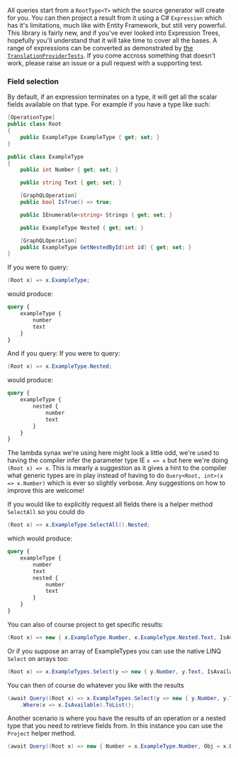 All queries start from a `RootType<T>` which the source generator will create for
you.  You can then project a result from it using a C# `Expression` which has it's
limitations, much like with Entity Framework, but still very powerful.  This library
is fairly new, and if you've ever looked into Expression Trees, hopefully you'll 
understand that it will take time to cover all the bases.  A range of expressions 
can be converted as demonstrated by [the `TranslationProviderTests`](https://github.com/dibble-james/LinQL/blob/interface-support/LinQL.Tests/Translation/TranslationProviderTests.cs).  If you come
accross something that doesn't work, please raise an issue or a pull request with 
a supporting test.

### Field selection
By default, if an expression terminates on a type, it will get all the scalar fields
available on that type.  For example if you have a type like such:
```csharp
[OperationType]
public class Root
{
    public ExampleType ExampleType { get; set; }
}

public class ExampleType
{
    public int Number { get; set; }

    public string Text { get; set; }

    [GraphQLOperation]
    public bool IsTrue() => true;

    public IEnumerable<string> Strings { get; set; }

    public ExampleType Nested { get; set; }

    [GraphQLOperation]
    public ExampleType GetNestedById(int id) { get; set; }
}
```
If you were to query:
```csharp
(Root x) => x.ExampleType;
```
would produce:
```graphql
query {
    exampleType {
        number
        text
    }
}
```
And if you query:
If you were to query:
```csharp
(Root x) => x.ExampleType.Nested;
```
would produce:
```graphql
query {
    exampleType {
        nested {
            number
            text
        }
    }
}
```
The lambda synax we're using here might look a little odd, we're used to having the compiler
infer the parameter type IE `x => x` but here we're doing `(Root x) => x`.  This is mearly a
suggestion as it gives a hint to the compiler what generic types are in play instead of having
to do `Query<Root, int>(x => x.Number)` which is ever so slightly verbose.  Any suggestions on
how to improve this are welcome!

If you would like to explicitly request all fields there is a helper method `SelectAll`
so you could do
```csharp
(Root x) => x.ExampleType.SelectAll().Nested;
```
which would produce:
```graphql
query {
    exampleType {
        number
        text
        nested {
            number
            text
        }
    }
}
```

You can also of course project to get specific results:
```csharp
(Root x) => new { x.ExampleType.Number, x.ExampleType.Nested.Text, IsAvailable = x.ExampleType.IsTrue() };
```
Or if you suppose an array of ExampleTypes you can use the native LINQ `Select` on arrays too:
```csharp
(Root x) => x.ExampleTypes.Select(y => new { y.Number, y.Text, IsAvailable = y.IsTrue() });
```
You can then of course do whatever you like with the results
```csharp
(await Query((Root x) => x.ExampleTypes.Select(y => new { y.Number, y.Text, IsAvailable = y.IsTrue() })))
    .Where(x => x.IsAvailable).ToList();
```

Another scenario is where you have the results of an operation or a nested type that you need to retrieve fields from. In this instance you can use the `Project` helper method.
```csharp
(await Query((Root x) => new { Number = x.ExampleType.Number, Obj = x.ExampleType.GetByNumber(123).Project(y => new { y.Number, y.Text }) });
```